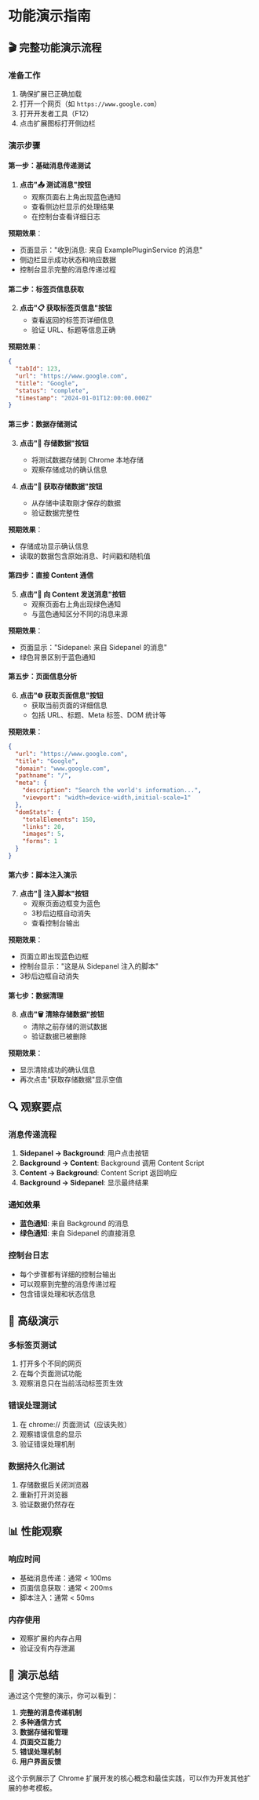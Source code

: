 # 功能演示指南

## 🎬 完整功能演示流程

### 准备工作

1. 确保扩展已正确加载
2. 打开一个网页（如 `https://www.google.com`）
3. 打开开发者工具（F12）
4. 点击扩展图标打开侧边栏

### 演示步骤

#### 第一步：基础消息传递测试

1. **点击"📤 测试消息"按钮**
   - 观察页面右上角出现蓝色通知
   - 查看侧边栏显示的处理结果
   - 在控制台查看详细日志

**预期效果**：

- 页面显示："收到消息: 来自 ExamplePluginService 的消息"
- 侧边栏显示成功状态和响应数据
- 控制台显示完整的消息传递过程

#### 第二步：标签页信息获取

2. **点击"📋 获取标签页信息"按钮**
   - 查看返回的标签页详细信息
   - 验证 URL、标题等信息正确

**预期效果**：

```json
{
  "tabId": 123,
  "url": "https://www.google.com",
  "title": "Google",
  "status": "complete",
  "timestamp": "2024-01-01T12:00:00.000Z"
}
```

#### 第三步：数据存储测试

3. **点击"💾 存储数据"按钮**

   - 将测试数据存储到 Chrome 本地存储
   - 观察存储成功的确认信息

4. **点击"📖 获取存储数据"按钮**
   - 从存储中读取刚才保存的数据
   - 验证数据完整性

**预期效果**：

- 存储成功显示确认信息
- 读取的数据包含原始消息、时间戳和随机值

#### 第四步：直接 Content 通信

5. **点击"📨 向 Content 发送消息"按钮**
   - 观察页面右上角出现绿色通知
   - 与蓝色通知区分不同的消息来源

**预期效果**：

- 页面显示："Sidepanel: 来自 Sidepanel 的消息"
- 绿色背景区别于蓝色通知

#### 第五步：页面信息分析

6. **点击"🌐 获取页面信息"按钮**
   - 获取当前页面的详细信息
   - 包括 URL、标题、Meta 标签、DOM 统计等

**预期效果**：

```json
{
  "url": "https://www.google.com",
  "title": "Google",
  "domain": "www.google.com",
  "pathname": "/",
  "meta": {
    "description": "Search the world's information...",
    "viewport": "width=device-width,initial-scale=1"
  },
  "domStats": {
    "totalElements": 150,
    "links": 20,
    "images": 5,
    "forms": 1
  }
}
```

#### 第六步：脚本注入演示

7. **点击"🔧 注入脚本"按钮**
   - 观察页面边框变为蓝色
   - 3秒后边框自动消失
   - 查看控制台输出

**预期效果**：

- 页面立即出现蓝色边框
- 控制台显示："这是从 Sidepanel 注入的脚本"
- 3秒后边框自动消失

#### 第七步：数据清理

8. **点击"🗑️ 清除存储数据"按钮**
   - 清除之前存储的测试数据
   - 验证数据已被删除

**预期效果**：

- 显示清除成功的确认信息
- 再次点击"获取存储数据"显示空值

## 🔍 观察要点

### 消息传递流程

1. **Sidepanel → Background**: 用户点击按钮
2. **Background → Content**: Background 调用 Content Script
3. **Content → Background**: Content Script 返回响应
4. **Background → Sidepanel**: 显示最终结果

### 通知效果

- **蓝色通知**: 来自 Background 的消息
- **绿色通知**: 来自 Sidepanel 的直接消息

### 控制台日志

- 每个步骤都有详细的控制台输出
- 可以观察到完整的消息传递过程
- 包含错误处理和状态信息

## 🎯 高级演示

### 多标签页测试

1. 打开多个不同的网页
2. 在每个页面测试功能
3. 观察消息只在当前活动标签页生效

### 错误处理测试

1. 在 chrome:// 页面测试（应该失败）
2. 观察错误信息的显示
3. 验证错误处理机制

### 数据持久化测试

1. 存储数据后关闭浏览器
2. 重新打开浏览器
3. 验证数据仍然存在

## 📊 性能观察

### 响应时间

- 基础消息传递：通常 < 100ms
- 页面信息获取：通常 < 200ms
- 脚本注入：通常 < 50ms

### 内存使用

- 观察扩展的内存占用
- 验证没有内存泄漏

## 🎉 演示总结

通过这个完整的演示，你可以看到：

1. **完整的消息传递机制**
2. **多种通信方式**
3. **数据存储和管理**
4. **页面交互能力**
5. **错误处理机制**
6. **用户界面反馈**

这个示例展示了 Chrome 扩展开发的核心概念和最佳实践，可以作为开发其他扩展的参考模板。
